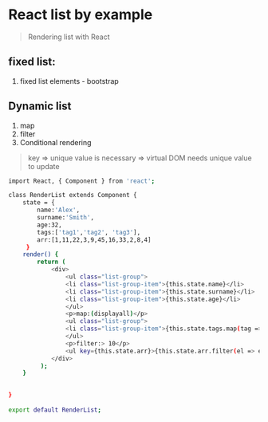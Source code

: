 # React list by example
> Rendering list with React
## fixed list:
1. fixed list elements - bootstrap
## Dynamic list
1. map
2. filter
3. Conditional rendering


>key => unique value is necessary => virtual DOM needs unique value to update 

```sh
import React, { Component } from 'react';

class RenderList extends Component {
    state = { 
        name:'Alex',
        surname:'Smith',
        age:32,
        tags:['tag1','tag2', 'tag3'],
        arr:[1,11,22,3,9,45,16,33,2,8,4]
     }
    render() { 
        return ( 
            <div>
                <ul class="list-group">
                <li class="list-group-item">{this.state.name}</li>
                <li class="list-group-item">{this.state.surname}</li>
                <li class="list-group-item">{this.state.age}</li> 
                </ul>
                <p>map:(displayall)</p>
                <ul class="list-group">
                <li class="list-group-item">{this.state.tags.map(tag => <li key={tag}>{tag}</li>)}</li>
                </ul>
                <p>filter:> 10</p>
                <ul key={this.state.arr}>{this.state.arr.filter(el => el > 10  )}</ul>
            </div>
         );
    }

     
}
 
export default RenderList;
```



